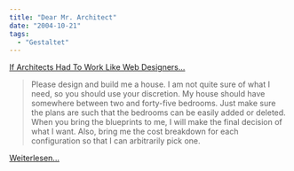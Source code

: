 ```yaml
---
title: "Dear Mr. Architect"
date: "2004-10-21"
tags:
  - "Gestaltet"
---
```


[If Architects Had To Work Like Web Designers...](http://twasink.net/blog/archives/2004/10/if_architects_h.html "Software is too expensive to build cheaply...")

> Please design and build me a house. I am not quite sure of what I need, so you should use your discretion. My house should have somewhere between two and forty-five bedrooms. Just make sure the plans are such that the bedrooms can be easily added or deleted. When you bring the blueprints to me, I will make the final decision of what I want. Also, bring me the cost breakdown for each configuration so that I can arbitrarily pick one.

[Weiterlesen...](http://twasink.net/blog/archives/2004/10/if_architects_h.html "If Architects Had To Work Like Web Designers...")
